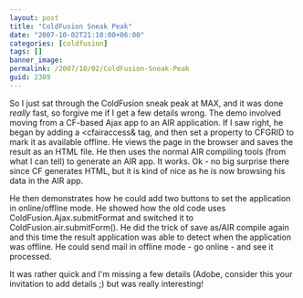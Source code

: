 ```yaml
---
layout: post
title: "ColdFusion Sneak Peak"
date: "2007-10-02T21:10:00+06:00"
categories: [coldfusion]
tags: []
banner_image: 
permalink: /2007/10/02/ColdFusion-Sneak-Peak
guid: 2389
---
```


So I just sat through the ColdFusion sneak peak at MAX, and it was done <i>really</i> fast, so forgive me if I get a few details wrong. The demo involved moving from a CF-based Ajax app to an AIR application. If I saw right, he began by adding a &lt;cfairaccess& tag, and then set a property to CFGRID to mark it as available offline. He views the page in the browser and saves the result as an HTML file. He then uses the normal AIR compiling tools (from what I can tell) to generate an AIR app. It works. Ok - no big surprise there since CF generates HTML, but it is kind of nice as he is now browsing his data in the AIR app. 

He then demonstrates how he could add two buttons to set the application in online/offline mode. He showed how the old code uses ColdFusion.Ajax.submitFormat and switched it to ColdFusion.air.submitForm(). He did the trick of save as/AIR compile again and this time the result application was able to detect when the application was offline. He could send mail in offline mode - go online - and see it processed.

It was rather quick and I'm missing a few details (Adobe, consider this your invitation to add details ;) but was really interesting!